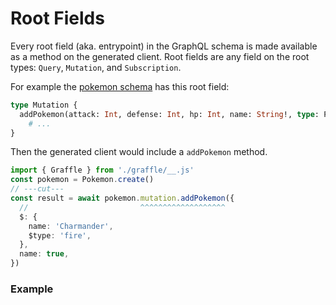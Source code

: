 # Root Fields <GeneratedClientBadge />

<!-- @include: @/_snippets/example-links/root-field.md -->

Every root field (aka. entrypoint) in the GraphQL schema is made available as a method on the generated client. Root fields are any field on the root types: `Query`, `Mutation`, and `Subscription`.

For example the [pokemon schema](../../examples/01_about/pokemon-schema.md) has this root field:

```graphql
type Mutation {
  addPokemon(attack: Int, defense: Int, hp: Int, name: String!, type: PokemonType!): Pokemon
	# ...
}
```

Then the generated client would include a `addPokemon` method.

```ts twoslash
import { Graffle } from './graffle/__.js'
const pokemon = Pokemon.create()
// ---cut---
const result = await pokemon.mutation.addPokemon({
  //                         ^^^^^^^^^^^^^^^^^^^
  $: {
    name: 'Charmander',
    $type: 'fire',
  },
  name: true,
})
```

### Example

<!-- @include: @/_snippets/examples/generated/root-field.md -->
